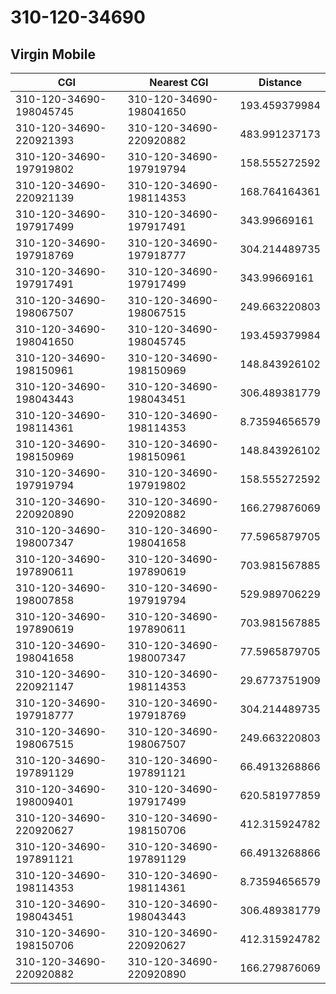 # 310-120-34690
## Virgin Mobile


| CGI | Nearest CGI | Distance |
|-----|-------------|----------|
| 310-120-34690-198045745 | 310-120-34690-198041650 | 193.459379984 |
| 310-120-34690-220921393 | 310-120-34690-220920882 | 483.991237173 |
| 310-120-34690-197919802 | 310-120-34690-197919794 | 158.555272592 |
| 310-120-34690-220921139 | 310-120-34690-198114353 | 168.764164361 |
| 310-120-34690-197917499 | 310-120-34690-197917491 | 343.99669161 |
| 310-120-34690-197918769 | 310-120-34690-197918777 | 304.214489735 |
| 310-120-34690-197917491 | 310-120-34690-197917499 | 343.99669161 |
| 310-120-34690-198067507 | 310-120-34690-198067515 | 249.663220803 |
| 310-120-34690-198041650 | 310-120-34690-198045745 | 193.459379984 |
| 310-120-34690-198150961 | 310-120-34690-198150969 | 148.843926102 |
| 310-120-34690-198043443 | 310-120-34690-198043451 | 306.489381779 |
| 310-120-34690-198114361 | 310-120-34690-198114353 | 8.73594656579 |
| 310-120-34690-198150969 | 310-120-34690-198150961 | 148.843926102 |
| 310-120-34690-197919794 | 310-120-34690-197919802 | 158.555272592 |
| 310-120-34690-220920890 | 310-120-34690-220920882 | 166.279876069 |
| 310-120-34690-198007347 | 310-120-34690-198041658 | 77.5965879705 |
| 310-120-34690-197890611 | 310-120-34690-197890619 | 703.981567885 |
| 310-120-34690-198007858 | 310-120-34690-197919794 | 529.989706229 |
| 310-120-34690-197890619 | 310-120-34690-197890611 | 703.981567885 |
| 310-120-34690-198041658 | 310-120-34690-198007347 | 77.5965879705 |
| 310-120-34690-220921147 | 310-120-34690-198114353 | 29.6773751909 |
| 310-120-34690-197918777 | 310-120-34690-197918769 | 304.214489735 |
| 310-120-34690-198067515 | 310-120-34690-198067507 | 249.663220803 |
| 310-120-34690-197891129 | 310-120-34690-197891121 | 66.4913268866 |
| 310-120-34690-198009401 | 310-120-34690-197917499 | 620.581977859 |
| 310-120-34690-220920627 | 310-120-34690-198150706 | 412.315924782 |
| 310-120-34690-197891121 | 310-120-34690-197891129 | 66.4913268866 |
| 310-120-34690-198114353 | 310-120-34690-198114361 | 8.73594656579 |
| 310-120-34690-198043451 | 310-120-34690-198043443 | 306.489381779 |
| 310-120-34690-198150706 | 310-120-34690-220920627 | 412.315924782 |
| 310-120-34690-220920882 | 310-120-34690-220920890 | 166.279876069 |
